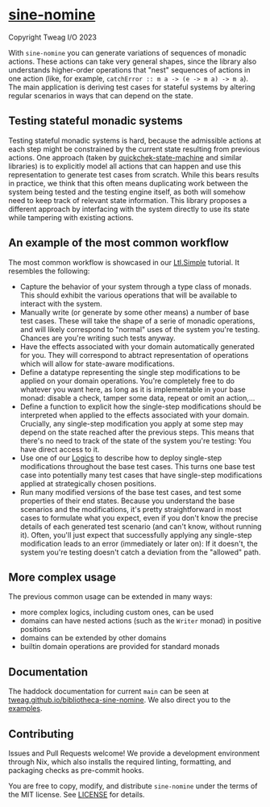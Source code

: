 # [sine-nomine](https://github.com/tweag/bibliotheca-sine-nomine)

Copyright Tweag I/O 2023

With `sine-nomine` you can generate variations of sequences of monadic
actions. These actions can take very general shapes, since the library
also understands higher-order operations that "nest" sequences of
actions in one action (like, for example, `catchError :: m a -> (e -> m
a) -> m a`). The main application is deriving test cases for stateful
systems by altering regular scenarios in ways that can depend on the
state.

## Testing stateful monadic systems

Testing stateful monadic systems is hard, because the admissible
actions at each step might be constrained by the current state
resulting from previous actions. One approach (taken by
[quickchek-state-machine](https://hackage.haskell.org/package/quickcheck-state-machine)
and similar libraries) is to explicitly model all actions that can
happen and use this representation to generate test cases from
scratch. While this bears results in practice, we think that this
often means duplicating work between the system being tested and the
testing engine itself, as both will somehow need to keep track of
relevant state information. This library proposes a different approach
by interfacing with the system directly to use its state while
tampering with existing actions.

## An example of the most common workflow

The most common workflow is showcased in our
[Ltl.Simple](./src/Example/Ltl.Simple.hs) tutorial. It resembles the
following:
- Capture the behavior of your system through a type class of
  monads. This should exhibit the various operations that will be
  available to interact with the system.
- Manually write (or generate by some other means) a number of base
  test cases. These will take the shape of a serie of monadic
  operations, and will likely correspond to "normal" uses of the
  system you're testing. Chances are you're writing such tests anyway.
- Have the effects associated with your domain automatically generated
  for you. They will correspond to abtract representation of
  operations which will allow for state-aware modifications.
- Define a datatype representing the single step modifications to be
  applied on your domain operations. You're completely free to do
  whatever you want here, as long as it is implementable in your base
  monad: disable a check, tamper some data, repeat or omit an
  action,...
- Define a function to explicit how the single-step modifications
  should be interpreted when applied to the effects associated with
  your domain. Crucially, any single-step modification you apply at
  some step may depend on the state reached after the previous
  steps. This means that there's no need to track of the state of the
  system you're testing: You have direct access to it. 
- Use one of our [Logics](./src/Logic) to describe how to deploy
  single-step modifications throughout the base test cases. This turns
  one base test case into potentially many test cases that have
  single-step modifications applied at strategically chosen
  positions.
- Run many modified versions of the base test cases, and test some
  properties of their end states. Because you understand the base
  scenarios and the modifications, it's pretty straightforward in most
  cases to formulate what you expect, even if you don't know the
  precise details of each generated test scenario (and can't know,
  without running it). Often, you'll just expect that successfully
  applying any single-step modification leads to an error (immediately
  or later on): If it doesn't, the system you're testing doesn't catch
  a deviation from the "allowed" path.

## More complex usage

The previous common usage can be extended in many ways:
* more complex logics, including custom ones, can be used
* domains can have nested actions (such as the `Writer` monad) in
  positive positions
* domains can be extended by other domains
* builtin domain operations are provided for standard monads

## Documentation

The haddock documentation for current `main` can be seen at
[tweag.github.io/bibliotheca-sine-nomine](https://tweag.github.io/bibliotheca-sine-nomine).
We also direct you to the [examples](./src/Examples).

## Contributing

Issues and Pull Requests welcome! We provide a development environment
through Nix, which also installs the required linting, formatting, and
packaging checks as pre-commit hooks.

You are free to copy, modify, and distribute `sine-nomine` under the
terms of the MIT license. See [LICENSE](./LICENSE) for details.
